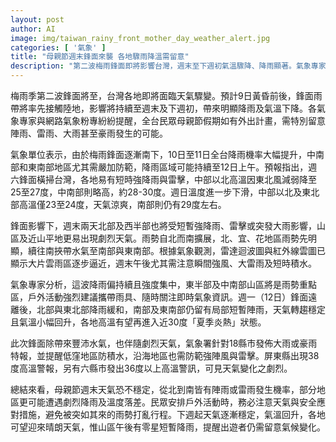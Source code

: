 ```yaml
---
layout: post
author: AI
image: img/taiwan_rainy_front_mother_day_weather_alert.jpg
categories: [ '氣象' ]
title: "母親節週末鋒面來襲 各地驟雨降溫需留意"
description: "第二波梅雨鋒面即將影響台灣，週末至下週初氣溫驟降、降雨顯著。氣象專家提醒，母親節假期北中南全台皆有雷雨與大雨機率，山區及近山平地天氣較劇烈，戶外活動須防突發天氣。南部溫差大，局部高溫警訊與豪雨特報齊發。下週鋒面遠離後，各地天氣轉趨穩定，但山區午後不排除零星陣雨，出遊仍需隨時關注最新天氣狀況。"
---
```

梅雨季第二波鋒面將至，台灣各地即將面臨天氣驟變。預計9日黃昏前後，鋒面雨帶將率先接觸陸地，影響將持續至週末及下週初，帶來明顯降雨及氣溫下降。各氣象專家與網路氣象粉專紛紛提醒，全台民眾母親節假期如有外出計畫，需特別留意陣雨、雷雨、大雨甚至豪雨發生的可能。

氣象單位表示，由於梅雨鋒面逐漸南下，10日至11日全台降雨機率大幅提升，中南部和東南部地區尤其需嚴加防範，降雨區域可能持續至12日上午。預報指出，週六鋒面橫掃台灣，各地易有短時強降雨與雷擊，中部以北高溫因東北風減弱降至25至27度，中南部則略高，約28-30度。週日溫度進一步下滑，中部以北及東北部高溫僅23至24度，天氣涼爽，南部則仍有29度左右。

鋒面影響下，週末兩天北部及西半部也將受短暫強降雨、雷擊或突發大雨影響，山區及近山平地更易出現劇烈天氣。雨勢自北而南擴展，北、宜、花地區雨勢先明顯，續往南挾帶水氣至南部與東南部。根據氣象觀測，雷達迴波圖與紅外線雲圖已顯示大片雲雨區逐步逼近，週末午後尤其需注意瞬間強風、大雷雨及短時積水。

氣象專家分析，這波降雨偏持續且強度集中，東半部及中南部山區將是雨勢重點區，戶外活動強烈建議攜帶雨具、隨時關注即時氣象資訊。週一（12日）鋒面遠離後，北部與東北部降雨緩和，南部及東南部仍留有局部短暫陣雨，天氣轉趨穩定且氣溫小幅回升，各地高溫有望再進入近30度「夏季炎熱」狀態。

此次鋒面除帶來豐沛水氣，也伴隨劇烈天氣，氣象署針對18縣市發佈大雨或豪雨特報，並提醒低窪地區防積水，沿海地區也需防範強陣風與雷擊。屏東縣出現38度高溫警報，另有六縣市發出36度以上高溫警訊，可見天氣變化之劇烈。

總結來看，母親節週末天氣恐不穩定，從北到南皆有陣雨或雷雨發生機率，部分地區更可能遭遇劇烈降雨及溫度落差。民眾安排戶外活動時，務必注意天氣與安全應對措施，避免被突如其來的雨勢打亂行程。下週起天氣逐漸穩定，氣溫回升，各地可望迎來晴朗天氣，惟山區午後有零星短暫降雨，提醒出遊者仍需留意氣候變化。